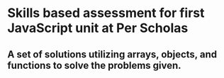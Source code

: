 # Skills based assessment for first JavaScript unit at Per Scholas

## A set of solutions utilizing arrays, objects, and functions to solve the problems given.
